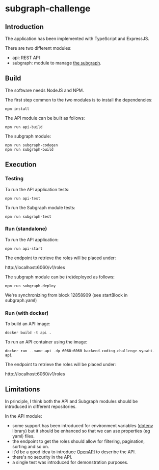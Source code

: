 # subgraph-challenge

## Introduction

The application has been implemented with TypeScript and ExpressJS.

There are two different modules:

* api: REST API
* subgraph: module to manage [the subgraph](https://api.thegraph.com/subgraphs/name/javmg/subgraph-registry-subgraph).

## Build

The software needs NodeJS and NPM.

The first step common to the two modules is to install the dependencies:

```
npm install
```

The API module can be built as follows:

```
npm run api-build
```

The subgraph module:

```
npm run subgraph-codegen
npm run subgraph-build
```

## Execution

### Testing

To run the API application tests:

```
npm run api-test
```

To run the Subgraph module tests:

```
npm run subgraph-test
```


### Run (standalone)

To run the API application:

```
npm run api-start
```

The endpoint to retrieve the roles will be placed under:

http://localhost:6060/v1/roles

The subgraph module can be (re)deployed as follows:

```
npm run subgraph-deploy
```

We're synchronizing from block 12858909 (see startBlock in subgraph.yaml)

### Run (with docker)

To build an API image:

```
docker build -t api .
```

To run an API container using the image:

```
docker run --name api -dp 6060:6060 backend-coding-challenge-vyawti-api
```

The endpoint to retrieve the roles will be placed under:

http://localhost:6060/v1/roles

## Limitations

In principle, I think both the API and Subgraph modules should be introduced in different repositories.

In the API module:

* some support has been introduced for environment variables ([dotenv](https://www.npmjs.com/package/dotenv) library) but it should be enhanced so that we can use properties (eg yaml) files. 
* the endpoint to get the roles should allow for filtering, pagination, sorting and so on.
* it'd be a good idea to introduce [OpenAPI](https://swagger.io/specification/) to describe the API.
* there's no security in the API.
* a single test was introduced for demonstration purposes.
